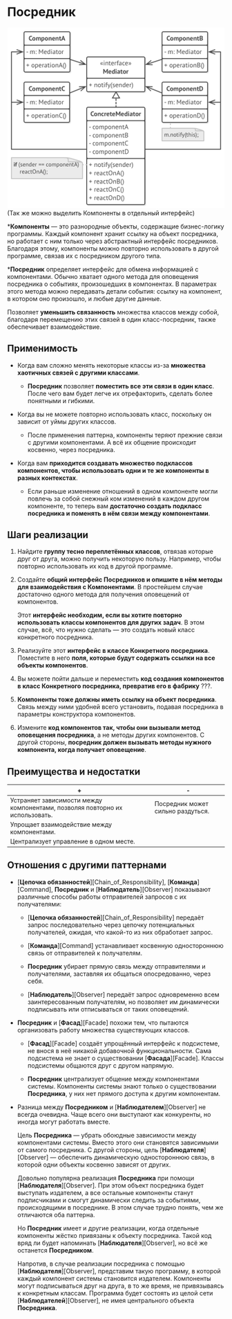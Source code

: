 # Посредник

![UML](/src/AdditionalDocs/uml/Mediator.png)
(Так же можно выделить Компоненты в отдельный интерфейс)

***Компоненты** — это разнородные объекты, содержащие бизнес-логику программы. Каждый компонент хранит ссылку на объект посредника, но работает с ним только через абстрактный интерфейс посредников. Благодаря этому, компоненты можно повторно использовать в другой программе, связав их с посредником другого типа.

***Посредник** определяет интерфейс для обмена информацией с компонентами. Обычно хватает одного метода для оповещения посредника о событиях, произошедших в компонентах. В параметрах этого метода можно передавать детали события: ссылку на компонент, в котором оно произошло, и любые другие данные.

Позволяет **уменьшить связанность** множества классов между собой, благодаря перемещению этих связей в один класс-посредник, также обеспечивает взаимодействие.

## Применимость
 
 - Когда вам сложно менять некоторые классы из-за **множества хаотичных связей с другими классами**.

   - **Посредник** позволяет **поместить все эти связи в один класс**. После чего вам будет легче их отрефакторить, сделать более понятными и гибкими.

 - Когда вы не можете повторно использовать класс, поскольку он зависит от уймы других классов.

   - После применения паттерна, компоненты теряют прежние связи с другими компонентами. А всё их общение происходит косвенно, через посредника.

 - Когда вам **приходится создавать множество подклассов компонентов, чтобы использовать одни и те же компоненты в разных контекстах**.

   - Если раньше изменение отношений в одном компоненте могли повлечь за собой снежный ком изменений в каждом другом компоненте, то теперь вам **достаточно создать подкласс посредника и поменять в нём связи между компонентами**.

## Шаги реализации

1. Найдите **группу тесно переплетённых классов**, отвязав которые друг от друга, можно получить некоторую пользу. Например, чтобы повторно использовать их код в другой программе.

2. Создайте **общий интерфейс Посредников и опишите в нём методы для взаимодействия с Компонентами**. В простейшем случае достаточно одного метода для получения оповещений от компонентов.

   Этот **интерфейс необходим, если вы хотите повторно использовать классы компонентов для других задач**. В этом случае, всё, что нужно сделать — это создать новый класс конкретного посредника.

3. Реализуйте этот **интерфейс в классе Конкретного посредника**. Поместите в него **поля, которые будут содержать ссылки на все объекты компонентов**.

4. Вы можете пойти дальше и переместить **код создания компонентов в класс Конкретного посредника, превратив его в фабрику** ???.

5. **Компоненты тоже должны иметь ссылку на объект посредника**. Связь между ними удобней всего установить, подавая посредника в параметры конструктора компонентов.

6. Измените **код компонентов так, чтобы они вызывали метод оповещения посредника**, а не методы других компонентов. С другой стороны, **посредник должен вызывать методы нужного компонента, когда получает оповещение**.

## Преимущества и недостатки
 
 | + | - |
 | ------ | ------ |
 |Устраняет зависимости между компонентами, позволяя повторно их использовать.|Посредник может сильно раздуться.
 |Упрощает взаимодействие между компонентами.
 |Централизует управление в одном месте.
 
## Отношения с другими паттернами

- [**Цепочка обязанностей**][Chain_of_Responsibility], [**Команда**][Command], **Посредник** и [**Наблюдатель**][Observer] показывают различные способы работы отправителей запросов с их получателями:

  - [**Цепочка обязанностей**][Chain_of_Responsibility] передаёт запрос последовательно через цепочку потенциальных получателей, ожидая, что какой-то из них обработает запрос.

   - [**Команда**][Command] устанавливает косвенную одностороннюю связь от отправителей к получателям.

   - **Посредник** убирает прямую связь между отправителями и получателями, заставляя их общаться опосредованно, через себя.
   
   - [**Наблюдатель**][Observer] передаёт запрос одновременно всем заинтересованным получателям, но позволяет им динамически подписывать или отписываться от таких оповещений.

- **Посредник** и [**Фасад**][Facade] похожи тем, что пытаются организовать работу множества существующих классов.

  - [**Фасад**][Facade] создаёт упрощённый интерфейс к подсистеме, не внося в неё никакой добавочной функциональности. Сама подсистема не знает о существовании [**Фасада**][Facade]. Классы подсистемы общаются друг с другом напрямую.

  - **Посредник** централизует общение между компонентами системы. Компоненты системы знают только о существовании **Посредника**, у них нет прямого доступа к другим компонентам.

- Разница между **Посредником** и [**Наблюдателем**][Observer] не всегда очевидна. Чаще всего они выступают как конкуренты, но иногда могут работать вместе.
  
  Цель **Посредника** — убрать обоюдные зависимости между компонентами системы. Вместо этого они становятся зависимыми от самого посредника. С другой стороны, цель [**Наблюдателя**][Observer] — обеспечить динамическую одностороннюю связь, в которой одни объекты косвенно зависят от других.

  Довольно популярна реализация **Посредника** при помощи [**Наблюдателя**][Observer]. При этом объект посредника будет выступать издателем, а все остальные компоненты станут подписчиками и смогут динамически следить за событиями, происходящими в посреднике. В этом случае трудно понять, чем же отличаются оба паттерна.

  Но **Посредник** имеет и другие реализации, когда отдельные компоненты жёстко привязаны к объекту посредника. Такой код вряд ли будет напоминать [**Наблюдателя**][Observer], но всё же останется **Посредником**.

  Напротив, в случае реализации посредника с помощью [**Наблюдателя**][Observer], представим такую программу, в которой каждый компонент системы становится издателем. Компоненты могут подписываться друг на друга, в то же время, не привязываясь к конкретным классам. Программа будет состоять из целой сети [**Наблюдателей**][Observer], не имея центрального объекта **Посредника**.
